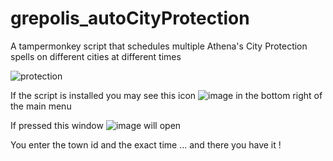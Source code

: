 # grepolis_autoCityProtection
A tampermonkey script that schedules multiple Athena's City Protection spells on different cities at different times


![protection](https://github.com/user-attachments/assets/c32505fb-6514-46e7-bf86-23dda017daae)


If the script is installed you may see this icon ![image](https://github.com/user-attachments/assets/51ab8f86-b6b8-47d3-af1c-4dcda30db85a) in the bottom right of the main menu

If pressed this window ![image](https://github.com/user-attachments/assets/53a4ab57-8aa2-49c7-98ee-081014aaf10a) will open

You enter the town id and the exact time ... and there you have it !


